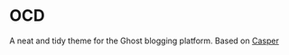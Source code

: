 # OCD
A neat and tidy theme for the Ghost blogging platform. Based on [Casper](https://github.com/TryGhost/Casper)
